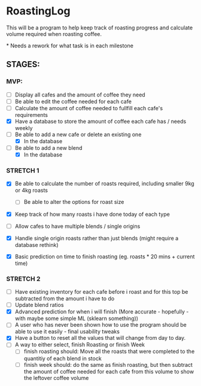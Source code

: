 # RoastingLog

This will be a program to help keep track of roasting progress and calculate volume required when roasting coffee.

\* Needs a rework for what task is in each milestone

## STAGES:
### MVP:
- [ ] Display all cafes and the amount of coffee they need
- [ ] Be able to edit the coffee needed for each cafe
- [ ] Calculate the amount of coffee needed to fullfill each cafe's requirements
- [x] Have a database to store the amount of coffee each cafe has / needs weekly
- [ ] Be able to add a new cafe or delete an existing one
  - [x] In the database
- [ ] Be able to add a new blend
  - [x] In the database 

### STRETCH 1
- [x] Be able to calculate the number of roasts required, including smaller 9kg or 4kg roasts
  - [ ] Be able to alter the options for roast size
- [x] Keep track of how many roasts i have done today of each type
- [ ]  Allow cafes to have multiple blends / single origins
- [x]  Handle single origin roasts rather than just blends (might require a database rethink)
- [x]  Basic prediction on time to finish roasting (eg. roasts * 20 mins + current time)


### STRETCH 2
- [ ] Have existing inventory for each cafe before i roast and for this top be subtracted from the amount i have to do
- [ ] Update blend ratios
- [x] Advanced prediction for when i will finish (More accurate - hopefully - with maybe some simple ML (sklearn something))
- [ ] A user who has never been shown how to use the program should be able to use it easily - final usability tweaks
- [x] Have a button to reset all the values that will change from day to day.
- [ ] A way to either select, finish Roasting or finish Week
  - [ ] finish roasting should: Move all the roasts that were completed to the quantitiy of each blend in stock
  - [ ] finish week should: do the same as finish roasting, but then subtract the amount of coffee needed for each cafe from this volume to show the leftover coffee volume
